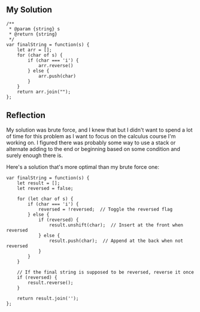 ## My Solution

```
/**
 * @param {string} s
 * @return {string}
 */
var finalString = function(s) {
    let arr = [];
    for (char of s) {
        if (char === 'i') {
            arr.reverse()
        } else {
            arr.push(char)
        }
    }
    return arr.join("");
};
```

## Reflection

My solution was brute force, and I knew that but I didn't want to spend a lot of time for this problem as I want to focus on the calculus course I'm working on. I figured there was probably some way to use a stack or alternate adding to the end or beginning based on some condition and surely enough there is.

Here's a solution that's more optimal than my brute force one:

```
var finalString = function(s) {
    let result = [];
    let reversed = false;

    for (let char of s) {
        if (char === 'i') {
            reversed = !reversed;  // Toggle the reversed flag
        } else {
            if (reversed) {
                result.unshift(char);  // Insert at the front when reversed
            } else {
                result.push(char);  // Append at the back when not reversed
            }
        }
    }

    // If the final string is supposed to be reversed, reverse it once
    if (reversed) {
        result.reverse();
    }

    return result.join('');
};
```
